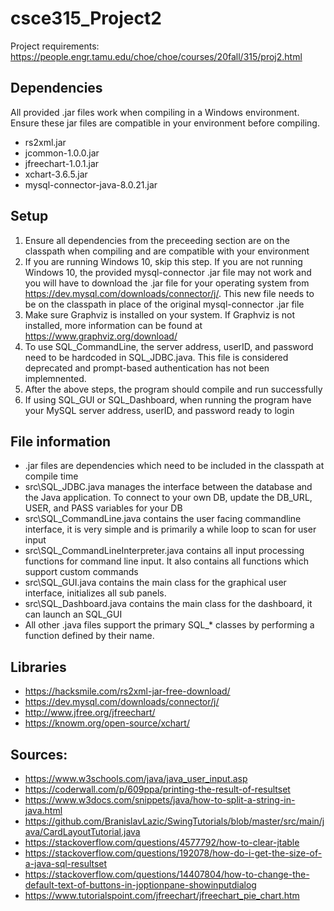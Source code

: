 # csce315_Project2
Project requirements: https://people.engr.tamu.edu/choe/choe/courses/20fall/315/proj2.html

## Dependencies
All provided .jar files work when compiling in a Windows environment. Ensure these jar files are compatible in your environment before compiling. 
* rs2xml.jar
* jcommon-1.0.0.jar
* jfreechart-1.0.1.jar
* xchart-3.6.5.jar
* mysql-connector-java-8.0.21.jar

## Setup
1. Ensure all dependencies from the preceeding section are on the classpath when compiling and are compatible with your environment
2. If you are running Windows 10, skip this step. If you are not running Windows 10, the provided mysql-connector .jar file may not work and you will have to download the .jar file for your operating system from https://dev.mysql.com/downloads/connector/j/. This new file needs to be on the classpath in place of the original mysql-connector .jar file
3. Make sure Graphviz is installed on your system. If Graphviz is not installed, more information can be found at https://www.graphviz.org/download/
4. To use SQL_CommandLine, the server address, userID, and password need to be hardcoded in SQL_JDBC.java. This file is considered deprecated and prompt-based authentication has not been implemnented. 
5. After the above steps, the program should compile and run successfully
6. If using SQL_GUI or SQL_Dashboard, when running the program have your MySQL server address, userID, and password ready to login

## File information
* .jar files are dependencies which need to be included in the classpath at compile time
* src\SQL_JDBC.java manages the interface between the database and the Java application. To connect to your own DB, update the DB_URL, USER, and PASS variables for your DB
* src\SQL_CommandLine.java contains the user facing commandline interface, it is very simple and is primarily a while loop to scan for user input
* src\SQL_CommandLineInterpreter.java contains all input processing functions for command line input. It also contains all functions which support custom commands
* src\SQL_GUI.java contains the main class for the graphical user interface, initializes all sub panels.
* src\SQL_Dashboard.java contains the main class for the dashboard, it can launch an SQL_GUI
* All other .java files support the primary SQL_* classes by performing a function defined by their name.

## Libraries
* https://hacksmile.com/rs2xml-jar-free-download/
* https://dev.mysql.com/downloads/connector/j/
* http://www.jfree.org/jfreechart/
* https://knowm.org/open-source/xchart/

## Sources:
* https://www.w3schools.com/java/java_user_input.asp
* https://coderwall.com/p/609ppa/printing-the-result-of-resultset
* https://www.w3docs.com/snippets/java/how-to-split-a-string-in-java.html
* https://github.com/BranislavLazic/SwingTutorials/blob/master/src/main/java/CardLayoutTutorial.java
* https://stackoverflow.com/questions/4577792/how-to-clear-jtable
* https://stackoverflow.com/questions/192078/how-do-i-get-the-size-of-a-java-sql-resultset
* https://stackoverflow.com/questions/14407804/how-to-change-the-default-text-of-buttons-in-joptionpane-showinputdialog
* https://www.tutorialspoint.com/jfreechart/jfreechart_pie_chart.htm
